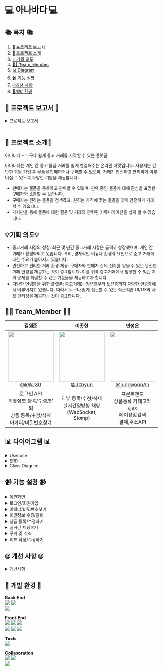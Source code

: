 #  💻 아나바다 💻


</div>

## 📚 목차 📚

01. [📂 프로젝트 보고서](#-프로젝트-보고서-)
02. [📖 프로젝트 소개](#-프로젝트-소개)
03. [💡 기획 의도](#기획-의도)
04. [🙋‍♀️ Team_Member](#%EF%B8%8F-team_member-%EF%B8%8F)
05. [📊 Diagram](#-다이어그램-)
06. [📹 기능 설명](#-기능-설명-)
07. [🤐개선 사항](#-개선-사항-)
08. [🔨개발 환경](#-개발-환경-)


## 📂 프로젝트 보고서 📂
<details><summary>프로젝트 보고서</summary>

### [보고서 뷰어](https://drive.google.com/file/d/1QlWM33as3ze0NUqn15ajyK0he1h-0C4c/view)

<div align="center">
  

| **![1](https://github.com/user-attachments/assets/c917e955-89c8-4750-a0e9-5d59e3cf3464)** | **![2](https://github.com/user-attachments/assets/e11c7473-aed3-475d-b183-0a8b2ed1d7fe)** |
| :------: |  :------: |
|  ![3](https://github.com/user-attachments/assets/9baaa170-c8d0-48f0-a8e7-62e532036a16) | ![4](https://github.com/user-attachments/assets/3b91da9e-dba0-4231-a497-8c2a06e6991b) |
| ![5](https://github.com/user-attachments/assets/667fdf1d-e8c1-4897-90bb-9230f0b18148) | ![6](https://github.com/user-attachments/assets/8b49ddda-2862-4312-806f-5f70c94c755f)  |
|  ![7](https://github.com/user-attachments/assets/54a97cd8-5ced-46da-8060-a2f56f2391eb) |  ![8](https://github.com/user-attachments/assets/0a3cc2ed-a9e3-49fa-ac10-d7340e7dabb1)  |
|  ![9](https://github.com/user-attachments/assets/8ed8b86b-a338-4679-b737-fdfc750e8613)  |  ![10](https://github.com/user-attachments/assets/720a83de-f80e-40be-b07b-fae5d3ef87d6) |  
| ![11](https://github.com/user-attachments/assets/ed3f5bcf-5dad-451e-bb03-30bf8fb2a9a9)  | ![12](https://github.com/user-attachments/assets/10ab09c7-3f68-4201-9423-a7c2f6c085fd)  |
| ![13](https://github.com/user-attachments/assets/2a22b275-d582-426a-b4c7-86164df2e7d5) |  ![14](https://github.com/user-attachments/assets/d8fd937b-9c05-4998-91fc-8b421085aaf9)  |
| ![15](https://github.com/user-attachments/assets/7affe66e-c745-40cb-9c37-085cccadee94) |  ![16](https://github.com/user-attachments/assets/f1fff94a-bc06-4c78-8327-19ee9b9950f6)  |
| ![17](https://github.com/user-attachments/assets/7633c8d7-ab9c-4d04-bead-a204e5d9dab1) |  ![18](https://github.com/user-attachments/assets/9db48938-5159-4515-97d3-3068f278554a)  |
| ![19](https://github.com/user-attachments/assets/4a7b8b5d-371c-4352-a711-b6831fccf741) |  ![20](https://github.com/user-attachments/assets/8653920b-4887-4f6a-a9c6-2200a4bcf29c)  |
| ![21](https://github.com/user-attachments/assets/fc7d7cea-0f6b-47b0-a193-2643a177341c) |  ![22](https://github.com/user-attachments/assets/56ea88b5-2f4c-4680-afe3-7fe892f7e1ef)  |
| ![23](https://github.com/user-attachments/assets/ff2c66c8-8acf-45e6-ba13-9eb45d573fb3)  | ![24](https://github.com/user-attachments/assets/735fd962-b526-48cd-bc3a-19e438253855)  |
| ![25](https://github.com/user-attachments/assets/3c9ff154-3cf8-4b21-9e92-5fbbec0a4a72) | ![26](https://github.com/user-attachments/assets/ef70382b-f0be-4b27-a1c0-cc10519f88af)  |
| ![27](https://github.com/user-attachments/assets/3aeba8b7-7730-46d7-aae2-fbeda645ab63) | ![28](https://github.com/user-attachments/assets/c1c9a536-378d-4a78-b5ce-da172c1c17d5)  |
|  ![29](https://github.com/user-attachments/assets/7dd8d017-fd08-4821-b0d8-2b2043380a28)  | ![30](https://github.com/user-attachments/assets/623c154d-3db3-4731-94de-88edf41e8653)  |
|  ![31](https://github.com/user-attachments/assets/807a9703-6487-4e5f-bdb9-80c5e29cc385)  |  ![32](https://github.com/user-attachments/assets/86e1af05-01e9-45a5-9a20-3345978047cd)  |
|  ![33](https://github.com/user-attachments/assets/077c8adc-d27c-4217-8e3b-4080bb828939)  |  ![34](https://github.com/user-attachments/assets/41372c9d-9849-460a-84c3-20da5146c4c8)  |  ![35]((https://github.com/user-attachments/assets/30ec7e84-020f-4e22-baad-5a096fd5ee76))  |  ![36](https://github.com/user-attachments/assets/0605be47-465f-4970-b0aa-a04522beb376)  |  ![37](https://github.com/user-attachments/assets/5672da8f-f115-4c08-9c68-3fab55f08850)  |  ![38](https://github.com/user-attachments/assets/05a5accb-4c5b-460e-9208-97d601b16a3f)  |  ![39](https://github.com/user-attachments/assets/043561f6-26a1-46c8-9270-18ae16007a23)  |  ![40](https://github.com/user-attachments/assets/5984cfd5-75b4-453d-bf12-112b6bcb6695)  |  ![41](https://github.com/user-attachments/assets/57a94a26-297d-4e49-a81a-0195b506f07c)  |  ![42](https://github.com/user-attachments/assets/f8da4c13-8bc9-4f1e-bda9-2665f06f72a4)  |
</div>            
</details>            
      
## 📖 프로젝트 소개📖

아나바다 - 누구나 쉽게 중고 거래를 시작할 수 있는 플랫폼

아나바다는 개인 간 중고 물품 거래를 쉽게 연결해주는 온라인 마켓입니다. 
사용자는 간단한 회원 가입 후 물품을 판매하거나 구매할 수 있으며, 거래가 안전하고 편리하게 이루어질 수 있도록 다양한 기능을 제공합니다.

- 판매자는 물품을 등록하고 판매할 수 있으며, 판매 중인 물품에 대해 관심을 표명한 구매자와 소통할 수 있습니다.
- 구매자는 원하는 물품을 검색하고, 원하는 가격에 맞는 물품을 찾아 안전하게 거래할 수 있습니다.
- 게시판을 통해 물품에 대한 질문 및 거래와 관련된 커뮤니케이션을 쉽게 할 수 있습니다.

## 💡기획 의도💡

- 중고거래 시장의 성장: 최근 몇 년간 중고거래 시장은 급격히 성장했으며, 개인 간 거래가 활성화되고 있습니다. 
  특히, 경제적인 이유나 환경적 요인으로 중고 거래에 대한 수요가 높아지고 있습니다.
- 안전하고 편리한 거래 환경 제공: 구매자와 판매자 간의 신뢰를 쌓을 수 있는 안전한 거래 환경을 제공하는 것이 중요합니다. 
  이를 위해 중고거래에서 발생할 수 있는 여러 문제를 해결할 수 있는 기능들을 제공하고자 합니다.
- 다양한 연령층을 위한 플랫폼: 중고거래는 청년층부터 노년층까지 다양한 연령층에서 이루어지고 있습니다. 
  따라서 누구나 쉽게 접근할 수 있는 직관적인 UI/UX와 사용 편리성을 제공하는 것이 중요합니다.

## 🙋‍♀️ Team_Member 🙋‍♀️

<div align="center">

| **김원준** | **이종현** | **안정운** |
| :------: |  :------: | :------: |
| [<img src="https://github.com/user-attachments/assets/bc978a09-9607-4132-9e84-a6692df41c9e" height=166 width=150> <br/> @kWJ30](https://github.com/kWJ30) | [<img src="https://github.com/user-attachments/assets/b8c1b68f-3998-4eb4-bdc9-b47893de44c1" height=166 width=150> <br/> @J0hyun](https://github.com/J0hyun) | [<img src="https://github.com/user-attachments/assets/4ce3300c-95d9-4b0a-9827-cfe162111d7c" height=166 width=150> <br/> @jungwoonAn](https://github.com/jungwoonAn) |
| 로그인 API <br> 회원정보 등록/수정/탈퇴 <br> 상품 등록/수정/삭제 <br> 아이디/비밀번호찾기 <br> | 리뷰 등록/수정/삭제 <br> 실시간양방향 채팅 <br> (WebSocket, Stomp) |  프론트엔드 <br> 상품등록 카테고리 ajax <br> 페이징및검색 <br> 결제,주소API |
</div>

</div>

 

## 📊 다이어그램 📊

<details><summary>Usecase</summary>
      
![usecase](https://github.com/user-attachments/assets/27e792e0-8f54-4523-b2de-1f938a019fe4)

</details>

<details><summary>ERD</summary>
      
![used_trade_site_ERD](https://github.com/user-attachments/assets/b13bddf5-ddf7-4959-a893-f9af93b3dbc1)

</details>

<details><summary>Class Diagram</summary>

1. Member
![Member](https://github.com/user-attachments/assets/e198d9f1-2abe-4793-b0d4-2cb04ff53ed3)

2. Item
![Item](https://github.com/user-attachments/assets/d44b8266-e71d-4146-b406-d13790da1aa8)

3. Review
![Review](https://github.com/user-attachments/assets/484cff66-750d-41b1-bcac-e2c98ed36ddf)

4. Chat
![Chat](https://github.com/user-attachments/assets/049a3f9c-1f7d-4bca-9a1c-dc9ebf0e7dbb)

</details>


## 📹 기능 설명 📹


<details><summary>메인화면</summary>
<br/>

https://github.com/user-attachments/assets/4b8ccec3-08dc-4850-8ba7-21c8cabd53a1

</details>

<details><summary>로그인/회원가입</summary>
<br/>

https://github.com/user-attachments/assets/a642dad2-1948-4533-a039-177480cad9a6


</details>

<details><summary>아이디/비밀번호찾기</summary>
<br/>

https://github.com/user-attachments/assets/6b43e36f-528d-4899-8d7a-59bb7c394628

</details>

<details><summary>회원정보 수정/탈퇴</summary>
<br/>

https://github.com/user-attachments/assets/a1231d22-90f0-4554-ac4c-12cdb337f274

</details>

<details><summary>상품 등록/수정하기</summary>
<br/>
</details>

<details><summary>실시간 채팅하기</summary>
<br/>
</details>

<details><summary>구매 및 취소 </summary>
<br/>
</details>

<details><summary>리뷰 작성/수정하기</summary>
<br/>
</details>





## 🤐 개선 사항 🤐

<details><summary>개선사항</summary>
<br/>
 
1. 유효성 검사 (실존이메일 여부 , 전화번호는 숫자만, 비밀번호 형식 등) 
2. 보안 (비정상적인 접근에 대한 것들)
3. 카테고리로 필터링
4. 오류 시 에러페이지 처리
5. 관리자용 기능들 추가
6. 상품 상세보기 이미지 슬라이드 처리
7. 수정하기 페이지에서 기존 파일 업로드 된 상태로 로딩 처리
8. 게시글 등록 실패 시 업로드 했던 이미지들 유지
9. 삭제시 이미지도 같이 삭제 (저장은 날짜 폴더로 되는 방식) 
10. 채팅방 1:1 구조로 변경 
11. 파일 업로드시 이미지가 아닌것을 확장자만 바꾸어서 올리는 것 방지


</details>

## 🔨 개발 환경 🔨

<div>

**Back-End**<br>
<img src="https://img.shields.io/badge/springboot-6DB33F?style=for-the-badge&logo=springboot&logoColor=fff">
<img src="https://img.shields.io/badge/springsecurity-6DB33F?style=for-the-badge&logo=springsecurity&logoColor=fff">
<br>
<img src="https://img.shields.io/badge/MySQL-4479A1?style=for-the-badge&logo=mysql&logoColor=fff">
<br>

**Front-End**<br>
<img src="https://img.shields.io/badge/HTML5-E34F26?style=for-the-badge&logo=HTML5&logoColor=fff"/>
<img src="https://img.shields.io/badge/CSS3-1572B6?style=for-the-badge&logo=CSS3&logoColor=fff"/>
<img src="https://img.shields.io/badge/JavaScript-F7DF1E?style=for-the-badge&logo=JavaScript&logoColor=333"/><br>
<img src="https://img.shields.io/badge/thymeleaf-005F0F?style=for-the-badge&logo=thymeleaf&logoColor=fff"/>
<img src="https://img.shields.io/badge/bootstrap-7952B3?style=for-the-badge&logo=bootstrap&logoColor=fff"/>
<img src="https://img.shields.io/badge/jquery-0769AD?style=for-the-badge&logo=jquery&logoColor=fff"/>
<br>

**Tools**<br>
<img src="https://img.shields.io/badge/IntelliJIDEA-000000?style=for-the-badge&logo=intellijidea&logoColor=fff">
<br>

**Collaboration**<br>
<img src="https://img.shields.io/badge/git-F05032?style=for-the-badge&logo=git&logoColor=fff">
<img src="https://img.shields.io/badge/GitHub-181717?style=for-the-badge&logo=GitHub&logoColor=fff">
<br>
<img src="https://img.shields.io/badge/figma-F24E1E?style=for-the-badge&logo=figma&logoColor=fff">
</div>


